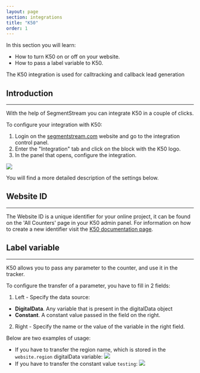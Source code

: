 ```yaml
---
layout: page
section: integrations
title: "K50"
order: 1
---
```


In this section you will learn:
* How to turn K50 on or off on your website.
* How to pass a label variable to K50.

The K50 integration is used for calltracking and callback lead generation

## Introduction
------
With the help of SegmentStream you can integrate K50 in a couple of clicks.

To configure your integration with K50:
1. Login on the [segmentstream.com](https://admin.segmentstream.com/) website and go to the integration control panel.
2. Enter the "Integration" tab and click on the block with the K50 logo.
3. In the panel that opens, configure the integration.

![](/img/integrations.k50.settings.png)

You will find a more detailed description of the settings below.

## Website ID
------
The Website ID is a unique identifier for your online project, it can be found on the 'All Counters' page in your K50 admin panel. For information on how to create a new identifier visit the [K50 documentation page](https://help.k50.ru/tracker/calltracking/first-steps/).

## Label variable
------
K50 allows you to pass any parameter to the counter, and use it in the tracker.

To configure the transfer of a parameter, you have to fill in 2 fields:
1. Left - Specify the data source:
 - **DigitalData**. Any variable that is present in the digitalData object
 - **Constant**. A constant value passed in the field on the right.
2. Right - Specify the name or the value of the variable in the right field.

Below are two examples of usage:
- If you have to transfer the region name, which is stored in the `website.region` digitalData variable:
![](/img/integrations.k50.labelDigitalDataExample.png)
- If you have to transfer the constant value `testing`:
![](/img/integrations.k50.labelConstantExample.png)
